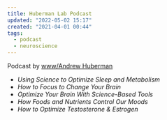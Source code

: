 ```yaml
---
title: Huberman Lab Podcast
updated: "2022-05-02 15:17"
created: "2021-04-01 00:44"
tags:
  - podcast
  - neuroscience
---
```


Podcast by [www/Andrew Huberman](Andrew%20Huberman.md)

* *Using Science to Optimize Sleep and Metabolism*
* *How to Focus to Change Your Brain*
* *Optimize Your Brain With Science-Based Tools*
* *How Foods and Nutrients Control Our Moods*
* *How to Optimize Testosterone & Estrogen*
